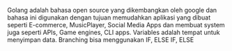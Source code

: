 Golang adalah bahasa open source yang dikembangkan oleh google dan bahasa ini digunakan dengan tujuan memudahkan aplikasi yang dibuat seperti E-commerce, MusicPlayer, Social Media Apps dan membuat system juga seperti APIs, Game engines, CLI apps.
Variables adalah tempat untuk menyimpan data.
Branching bisa menggunakan IF, ELSE IF, ELSE
